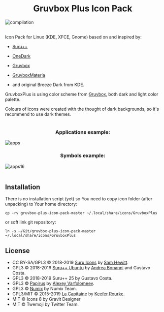 # <div align="center">Gruvbox Plus Icon Pack</div>

![compilation](https://user-images.githubusercontent.com/33354262/149584585-8d793794-58b5-44b1-8464-83f125afbb62.jpg)
<br/><br/>

Icon Pack for Linux (KDE, XFCE, Gnome) based on and inspired by:

* [Suru++](https://gusbemacbe.github.io/suru-plus-site/index.html)

* [OneDark](https://store.kde.org/p/1380833)

* [Gruvbox](https://store.kde.org/p/1380833)

* [GruvboxMateria](https://github.com/FilipeMCruz/dotfiles/tree/master/current/icons/.local/share/icons/MateriaGruvbox)

* and original Breeze Dark from KDE.

GruvboxPlus is using color scheme from [Gruvbox](https://github.com/morhetz/gruvbox), both dark and light color palette.

Colours of icons were created with the thought of dark backgrounds, so it's recommend to use dark themes.
<br/><br/>

### <div align="center">Applications example:</div>
![apps](https://user-images.githubusercontent.com/33354262/149584581-828c6035-1e30-4577-ba34-accbcdbd5d59.jpg)

### <div align="center">Symbols example:</div>
![apps16](https://user-images.githubusercontent.com/33354262/149584583-7b56a96f-533e-413b-8fa7-3f5f6d1e9fe6.jpg)
<br/><br/>

## Installation

There is no installation script (yet) so You need to copy icon folder (after unpacking) to Your home directory:

``` cp -rv gruvbox-plus-icon-pack-master ~/.local/share/icons/GruvboxPlus ```

or soft link git repository:

``` ln -s ~/Git/gruvbox-plus-icon-pack-master ~/.local/share/icons/GruvboxPlus ```


## License

* CC BY-SA/GPL3 © 2018-2019 [Suru Icons](https://github.com/snwh/suru-icon-theme) by [Sam Hewitt](https://github.com/snwh).
* GPL3 © 2018-2019 [Suru++ Ubuntu](https://github.com/Bonandry/suru-plus) by [Andrea Bonanni](https://github.com/Bonandry) and Gustavo Costa.
* GPL3 © 2018-2019 Suru++ 25 by Gustavo Costa.
* GPL3 © [Papirus](https://github.com/PapirusDevelopmentTeam/) by [Alexey Varfolomeev](https://github.com/varlesh).
* GPL3 © [Numix](https://github.com/numixproject/numix-icon-theme) by Numix Team.
* GPL3/MIT © 2015-2019 [La Capitaine](https://github.com/keeferrourke/la-capitaine-icon-theme) by [Keefer Rourke](https://github.com/keeferrourke).
* MIT © Icons 8 by Gravit Designer
* MIT © Twemoji by Twitter Team.


